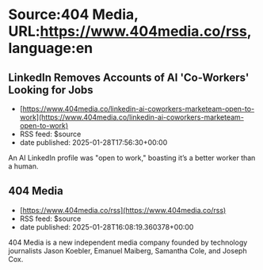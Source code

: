 # Source:404 Media, URL:https://www.404media.co/rss, language:en

## LinkedIn Removes Accounts of AI 'Co-Workers' Looking for Jobs
 - [https://www.404media.co/linkedin-ai-coworkers-marketeam-open-to-work](https://www.404media.co/linkedin-ai-coworkers-marketeam-open-to-work)
 - RSS feed: $source
 - date published: 2025-01-28T17:56:30+00:00

An AI LinkedIn profile was "open to work," boasting it’s a better worker than a human.

## 404 Media
 - [https://www.404media.co/rss](https://www.404media.co/rss)
 - RSS feed: $source
 - date published: 2025-01-28T16:08:19.360378+00:00

404 Media is a new independent media company founded by technology journalists Jason Koebler, Emanuel Maiberg, Samantha Cole, and Joseph Cox.

